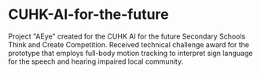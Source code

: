 # CUHK-AI-for-the-future

Project "AEye" created for the CUHK AI for the future Secondary Schools Think and Create Competition. Received technical challenge award for the prototype that employs full-body motion tracking to interpret sign language for the speech and hearing impaired local community. 
